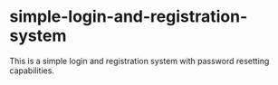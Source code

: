 # simple-login-and-registration-system
This is a simple login and registration system with password resetting capabilities.
